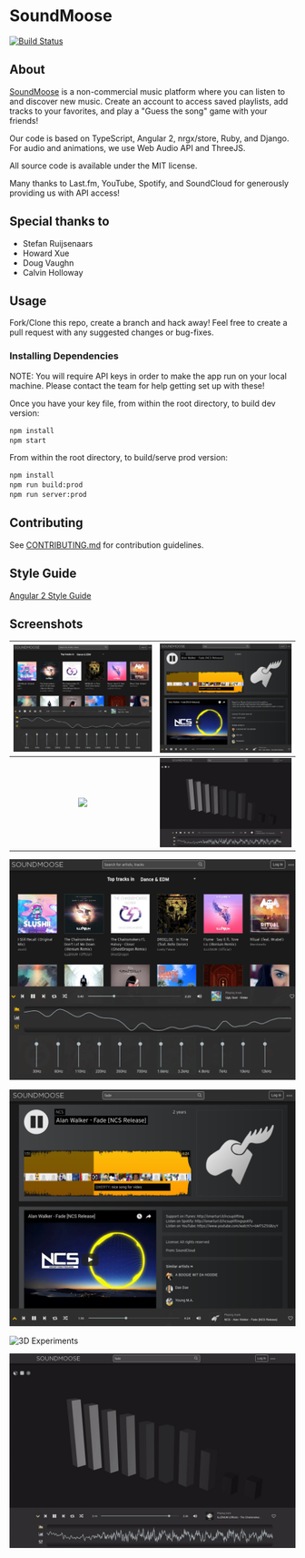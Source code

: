 # SoundMoose

[![Build Status](https://travis-ci.org/hrr20-over9000/SoundMoose.svg?branch=master)](https://travis-ci.org/hrr20-over9000/SoundMoose)

## About

[SoundMoose](http://www.soundmoose.com) is a non-commercial music platform where you can listen to and discover new music. Create an account to access saved playlists, add tracks to your favorites, and play a "Guess the song" game with your friends!

Our code is based on TypeScript, Angular 2, nrgx/store, Ruby, and Django. For audio and animations, we use Web Audio API and ThreeJS.

All source code is available under the MIT license.

Many thanks to Last.fm, YouTube, Spotify, and SoundCloud for generously providing us with API access!

## Special thanks to

  - Stefan Ruijsenaars
  - Howard Xue
  - Doug Vaughn
  - Calvin Holloway

## Usage

Fork/Clone this repo, create a branch and hack away! Feel free to create a pull request with any suggested changes or bug-fixes.

### Installing Dependencies

NOTE: You will require API keys in order to make the app run on your local machine. Please contact the team for help getting set up with these!

Once you have your key file, from within the root directory, to build dev version:

```sh
npm install
npm start
```

From within the root directory, to build/serve prod version:

```sh
npm install
npm run build:prod
npm run server:prod
```

## Contributing

See [CONTRIBUTING.md](CONTRIBUTING.md) for contribution guidelines.

## Style Guide

[Angular 2 Style Guide](https://angular.io/docs/ts/latest/guide/style-guide.html#!#naming)

## Screenshots


![](Screenshots/screenshot1.png) | ![](Screenshots/screenshot2.png)
:--------------------------------------:|:--------------------------------------:
![](Screenshots/recording-spheres.gif) | ![](Screenshots/recording-frequencyBars.gif)

![Main Page](Screenshots/screenshot1.png)

![Track Details](Screenshots/screenshot2.png)

![3D Experiments](Screenshots/recording-spheres.gif)

![3D Experiments](Screenshots/recording-frequencyBars.gif)
